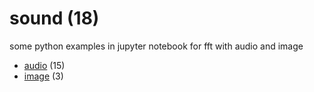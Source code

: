 # sound (18)
some python examples in jupyter notebook for fft with audio and image

+ [audio](sound/README.md) (15)
+ [image](image/README.md) (3)
